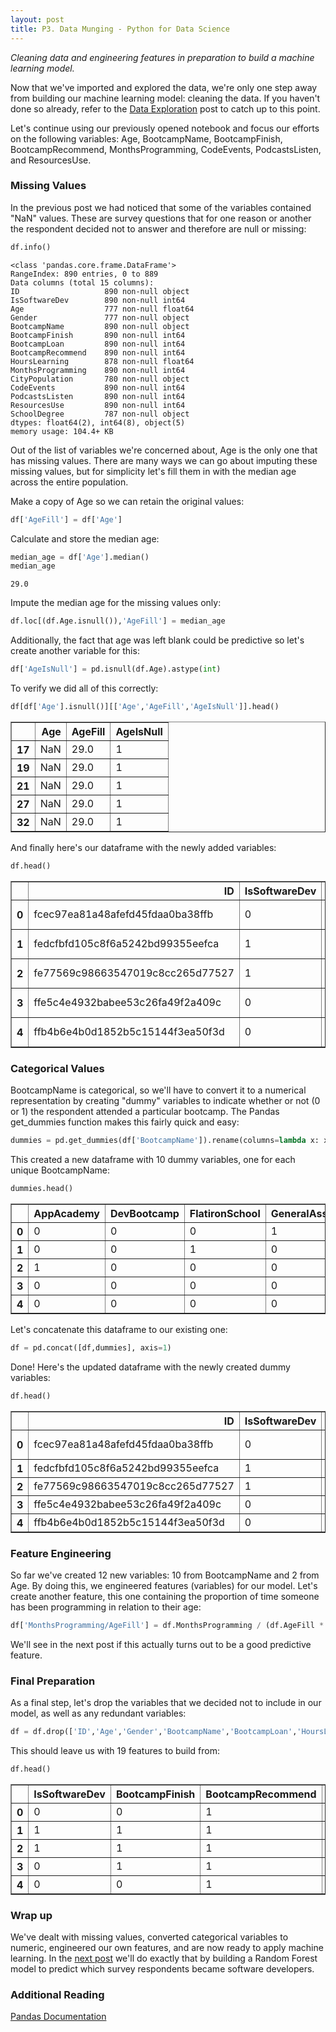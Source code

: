 ```yaml
---
layout: post
title: P3. Data Munging - Python for Data Science
---
```


*Cleaning data and engineering features in preparation to build a machine learning model.*

Now that we've imported and explored the data, we're only one step away from building our machine learning model: cleaning the data. If you haven't done so already, refer to the [Data Exploration](http://mitalbalar.com/2016/10/17/data-exploration-python-for-data-science.html "Data Exploration") post to catch up to this point. 

Let's continue using our previously opened notebook and focus our efforts on the following variables: Age, BootcampName, BootcampFinish, BootcampRecommend, MonthsProgramming, CodeEvents, PodcastsListen, and ResourcesUse. 


### Missing Values

In the previous post we had noticed that some of the variables contained "NaN" values. These are survey questions that for one reason or another the respondent decided not to answer and therefore are null or missing:


```python
df.info()
```

    <class 'pandas.core.frame.DataFrame'>
    RangeIndex: 890 entries, 0 to 889
    Data columns (total 15 columns):
    ID                   890 non-null object
    IsSoftwareDev        890 non-null int64
    Age                  777 non-null float64
    Gender               777 non-null object
    BootcampName         890 non-null object
    BootcampFinish       890 non-null int64
    BootcampLoan         890 non-null int64
    BootcampRecommend    890 non-null int64
    HoursLearning        878 non-null float64
    MonthsProgramming    890 non-null int64
    CityPopulation       780 non-null object
    CodeEvents           890 non-null int64
    PodcastsListen       890 non-null int64
    ResourcesUse         890 non-null int64
    SchoolDegree         787 non-null object
    dtypes: float64(2), int64(8), object(5)
    memory usage: 104.4+ KB


Out of the list of variables we're concerned about, Age is the only one that has missing values. There are many ways we can go about imputing these missing values, but for simplicity let's fill them in with the median age across the entire population.

Make a copy of Age so we can retain the original values:


```python
df['AgeFill'] = df['Age']
```

Calculate and store the median age:


```python
median_age = df['Age'].median()
median_age
```




    29.0



Impute the median age for the missing values only:


```python
df.loc[(df.Age.isnull()),'AgeFill'] = median_age
```

Additionally, the fact that age was left blank could be predictive so let's create another variable for this:


```python
df['AgeIsNull'] = pd.isnull(df.Age).astype(int)
```

To verify we did all of this correctly:


```python
df[df['Age'].isnull()][['Age','AgeFill','AgeIsNull']].head()
```




<div>
<table border="1" class="dataframe">
  <thead>
    <tr style="text-align: right;">
      <th></th>
      <th>Age</th>
      <th>AgeFill</th>
      <th>AgeIsNull</th>
    </tr>
  </thead>
  <tbody>
    <tr>
      <th>17</th>
      <td>NaN</td>
      <td>29.0</td>
      <td>1</td>
    </tr>
    <tr>
      <th>19</th>
      <td>NaN</td>
      <td>29.0</td>
      <td>1</td>
    </tr>
    <tr>
      <th>21</th>
      <td>NaN</td>
      <td>29.0</td>
      <td>1</td>
    </tr>
    <tr>
      <th>27</th>
      <td>NaN</td>
      <td>29.0</td>
      <td>1</td>
    </tr>
    <tr>
      <th>32</th>
      <td>NaN</td>
      <td>29.0</td>
      <td>1</td>
    </tr>
  </tbody>
</table>
</div>



And finally here's our dataframe with the newly added variables:


```python
df.head()
```




<div>
<table border="1" class="dataframe">
  <thead>
    <tr style="text-align: right;">
      <th></th>
      <th>ID</th>
      <th>IsSoftwareDev</th>
      <th>Age</th>
      <th>Gender</th>
      <th>BootcampName</th>
      <th>BootcampFinish</th>
      <th>BootcampLoan</th>
      <th>BootcampRecommend</th>
      <th>HoursLearning</th>
      <th>MonthsProgramming</th>
      <th>CityPopulation</th>
      <th>CodeEvents</th>
      <th>PodcastsListen</th>
      <th>ResourcesUse</th>
      <th>SchoolDegree</th>
      <th>AgeFill</th>
      <th>AgeIsNull</th>
    </tr>
  </thead>
  <tbody>
    <tr>
      <th>0</th>
      <td>fcec97ea81a48afefd45fdaa0ba38ffb</td>
      <td>0</td>
      <td>31.0</td>
      <td>male</td>
      <td>General Assembly</td>
      <td>0</td>
      <td>1</td>
      <td>1</td>
      <td>40.0</td>
      <td>3</td>
      <td>100,000 - 1 million</td>
      <td>1</td>
      <td>0</td>
      <td>1</td>
      <td>Bachelor's and Higher</td>
      <td>31.0</td>
      <td>0</td>
    </tr>
    <tr>
      <th>1</th>
      <td>fedcfbfd105c8f6a5242bd99355eefca</td>
      <td>1</td>
      <td>27.0</td>
      <td>male</td>
      <td>Flatiron School</td>
      <td>1</td>
      <td>0</td>
      <td>1</td>
      <td>15.0</td>
      <td>36</td>
      <td>&gt;1 million</td>
      <td>2</td>
      <td>1</td>
      <td>4</td>
      <td>Bachelor's and Higher</td>
      <td>27.0</td>
      <td>0</td>
    </tr>
    <tr>
      <th>2</th>
      <td>fe77569c98663547019c8cc265d77527</td>
      <td>1</td>
      <td>34.0</td>
      <td>male</td>
      <td>App Academy</td>
      <td>1</td>
      <td>0</td>
      <td>1</td>
      <td>5.0</td>
      <td>24</td>
      <td>&gt;1 million</td>
      <td>2</td>
      <td>0</td>
      <td>1</td>
      <td>Bachelor's and Higher</td>
      <td>34.0</td>
      <td>0</td>
    </tr>
    <tr>
      <th>3</th>
      <td>ffe5c4e4932babee53c26fa49f2a409c</td>
      <td>0</td>
      <td>33.0</td>
      <td>male</td>
      <td>Other</td>
      <td>1</td>
      <td>0</td>
      <td>1</td>
      <td>18.0</td>
      <td>36</td>
      <td>100,000 - 1 million</td>
      <td>1</td>
      <td>0</td>
      <td>7</td>
      <td>Bachelor's and Higher</td>
      <td>33.0</td>
      <td>0</td>
    </tr>
    <tr>
      <th>4</th>
      <td>ffb4b6e4b0d1852b5c15144f3ea50f3d</td>
      <td>0</td>
      <td>21.0</td>
      <td>male</td>
      <td>Other</td>
      <td>0</td>
      <td>0</td>
      <td>1</td>
      <td>10.0</td>
      <td>7</td>
      <td>&lt;100,000</td>
      <td>0</td>
      <td>0</td>
      <td>10</td>
      <td>Less than Bachelor's</td>
      <td>21.0</td>
      <td>0</td>
    </tr>
  </tbody>
</table>
</div>



### Categorical Values

BootcampName is categorical, so we'll have to convert it to a numerical representation by creating "dummy" variables to indicate whether or not (0 or 1) the respondent attended a particular bootcamp. The Pandas get_dummies function makes this fairly quick and easy:


```python
dummies = pd.get_dummies(df['BootcampName']).rename(columns=lambda x: x.replace(' ', ''))
```

This created a new dataframe with 10 dummy variables, one for each unique BootcampName:


```python
dummies.head()
```




<div>
<table border="1" class="dataframe">
  <thead>
    <tr style="text-align: right;">
      <th></th>
      <th>AppAcademy</th>
      <th>DevBootcamp</th>
      <th>FlatironSchool</th>
      <th>GeneralAssembly</th>
      <th>HackReactor</th>
      <th>HackbrightAcademy</th>
      <th>Other</th>
      <th>PrimeDigitalAcademy</th>
      <th>TheIronYard</th>
      <th>Turing</th>
    </tr>
  </thead>
  <tbody>
    <tr>
      <th>0</th>
      <td>0</td>
      <td>0</td>
      <td>0</td>
      <td>1</td>
      <td>0</td>
      <td>0</td>
      <td>0</td>
      <td>0</td>
      <td>0</td>
      <td>0</td>
    </tr>
    <tr>
      <th>1</th>
      <td>0</td>
      <td>0</td>
      <td>1</td>
      <td>0</td>
      <td>0</td>
      <td>0</td>
      <td>0</td>
      <td>0</td>
      <td>0</td>
      <td>0</td>
    </tr>
    <tr>
      <th>2</th>
      <td>1</td>
      <td>0</td>
      <td>0</td>
      <td>0</td>
      <td>0</td>
      <td>0</td>
      <td>0</td>
      <td>0</td>
      <td>0</td>
      <td>0</td>
    </tr>
    <tr>
      <th>3</th>
      <td>0</td>
      <td>0</td>
      <td>0</td>
      <td>0</td>
      <td>0</td>
      <td>0</td>
      <td>1</td>
      <td>0</td>
      <td>0</td>
      <td>0</td>
    </tr>
    <tr>
      <th>4</th>
      <td>0</td>
      <td>0</td>
      <td>0</td>
      <td>0</td>
      <td>0</td>
      <td>0</td>
      <td>1</td>
      <td>0</td>
      <td>0</td>
      <td>0</td>
    </tr>
  </tbody>
</table>
</div>



Let's concatenate this dataframe to our existing one:


```python
df = pd.concat([df,dummies], axis=1)
```

Done! Here's the updated dataframe with the newly created dummy variables:


```python
df.head()
```




<div>
<table border="1" class="dataframe">
  <thead>
    <tr style="text-align: right;">
      <th></th>
      <th>ID</th>
      <th>IsSoftwareDev</th>
      <th>Age</th>
      <th>Gender</th>
      <th>BootcampName</th>
      <th>BootcampFinish</th>
      <th>BootcampLoan</th>
      <th>BootcampRecommend</th>
      <th>HoursLearning</th>
      <th>MonthsProgramming</th>
      <th>...</th>
      <th>AppAcademy</th>
      <th>DevBootcamp</th>
      <th>FlatironSchool</th>
      <th>GeneralAssembly</th>
      <th>HackReactor</th>
      <th>HackbrightAcademy</th>
      <th>Other</th>
      <th>PrimeDigitalAcademy</th>
      <th>TheIronYard</th>
      <th>Turing</th>
    </tr>
  </thead>
  <tbody>
    <tr>
      <th>0</th>
      <td>fcec97ea81a48afefd45fdaa0ba38ffb</td>
      <td>0</td>
      <td>31.0</td>
      <td>male</td>
      <td>General Assembly</td>
      <td>0</td>
      <td>1</td>
      <td>1</td>
      <td>40.0</td>
      <td>3</td>
      <td>...</td>
      <td>0</td>
      <td>0</td>
      <td>0</td>
      <td>1</td>
      <td>0</td>
      <td>0</td>
      <td>0</td>
      <td>0</td>
      <td>0</td>
      <td>0</td>
    </tr>
    <tr>
      <th>1</th>
      <td>fedcfbfd105c8f6a5242bd99355eefca</td>
      <td>1</td>
      <td>27.0</td>
      <td>male</td>
      <td>Flatiron School</td>
      <td>1</td>
      <td>0</td>
      <td>1</td>
      <td>15.0</td>
      <td>36</td>
      <td>...</td>
      <td>0</td>
      <td>0</td>
      <td>1</td>
      <td>0</td>
      <td>0</td>
      <td>0</td>
      <td>0</td>
      <td>0</td>
      <td>0</td>
      <td>0</td>
    </tr>
    <tr>
      <th>2</th>
      <td>fe77569c98663547019c8cc265d77527</td>
      <td>1</td>
      <td>34.0</td>
      <td>male</td>
      <td>App Academy</td>
      <td>1</td>
      <td>0</td>
      <td>1</td>
      <td>5.0</td>
      <td>24</td>
      <td>...</td>
      <td>1</td>
      <td>0</td>
      <td>0</td>
      <td>0</td>
      <td>0</td>
      <td>0</td>
      <td>0</td>
      <td>0</td>
      <td>0</td>
      <td>0</td>
    </tr>
    <tr>
      <th>3</th>
      <td>ffe5c4e4932babee53c26fa49f2a409c</td>
      <td>0</td>
      <td>33.0</td>
      <td>male</td>
      <td>Other</td>
      <td>1</td>
      <td>0</td>
      <td>1</td>
      <td>18.0</td>
      <td>36</td>
      <td>...</td>
      <td>0</td>
      <td>0</td>
      <td>0</td>
      <td>0</td>
      <td>0</td>
      <td>0</td>
      <td>1</td>
      <td>0</td>
      <td>0</td>
      <td>0</td>
    </tr>
    <tr>
      <th>4</th>
      <td>ffb4b6e4b0d1852b5c15144f3ea50f3d</td>
      <td>0</td>
      <td>21.0</td>
      <td>male</td>
      <td>Other</td>
      <td>0</td>
      <td>0</td>
      <td>1</td>
      <td>10.0</td>
      <td>7</td>
      <td>...</td>
      <td>0</td>
      <td>0</td>
      <td>0</td>
      <td>0</td>
      <td>0</td>
      <td>0</td>
      <td>1</td>
      <td>0</td>
      <td>0</td>
      <td>0</td>
    </tr>
  </tbody>
</table>
</div>



### Feature Engineering

So far we've created 12 new variables: 10 from BootcampName and 2 from Age. By doing this, we engineered features (variables) for our model. Let's create another feature, this one containing the proportion of time someone has been programming in relation to their age:


```python
df['MonthsProgramming/AgeFill'] = df.MonthsProgramming / (df.AgeFill * 12)
```

We'll see in the next post if this actually turns out to be a good predictive feature.

### Final Preparation

As a final step, let's drop the variables that we decided not to include in our model, as well as any redundant variables:


```python
df = df.drop(['ID','Age','Gender','BootcampName','BootcampLoan','HoursLearning','CityPopulation','SchoolDegree'], axis=1) 
```

This should leave us with 19 features to build from:


```python
df.head()
```




<div>
<table border="1" class="dataframe">
  <thead>
    <tr style="text-align: right;">
      <th></th>
      <th>IsSoftwareDev</th>
      <th>BootcampFinish</th>
      <th>BootcampRecommend</th>
      <th>MonthsProgramming</th>
      <th>CodeEvents</th>
      <th>PodcastsListen</th>
      <th>ResourcesUse</th>
      <th>AgeFill</th>
      <th>AgeIsNull</th>
      <th>AppAcademy</th>
      <th>DevBootcamp</th>
      <th>FlatironSchool</th>
      <th>GeneralAssembly</th>
      <th>HackReactor</th>
      <th>HackbrightAcademy</th>
      <th>Other</th>
      <th>PrimeDigitalAcademy</th>
      <th>TheIronYard</th>
      <th>Turing</th>
      <th>MonthsProgramming/AgeFill</th>
    </tr>
  </thead>
  <tbody>
    <tr>
      <th>0</th>
      <td>0</td>
      <td>0</td>
      <td>1</td>
      <td>3</td>
      <td>1</td>
      <td>0</td>
      <td>1</td>
      <td>31.0</td>
      <td>0</td>
      <td>0</td>
      <td>0</td>
      <td>0</td>
      <td>1</td>
      <td>0</td>
      <td>0</td>
      <td>0</td>
      <td>0</td>
      <td>0</td>
      <td>0</td>
      <td>0.008065</td>
    </tr>
    <tr>
      <th>1</th>
      <td>1</td>
      <td>1</td>
      <td>1</td>
      <td>36</td>
      <td>2</td>
      <td>1</td>
      <td>4</td>
      <td>27.0</td>
      <td>0</td>
      <td>0</td>
      <td>0</td>
      <td>1</td>
      <td>0</td>
      <td>0</td>
      <td>0</td>
      <td>0</td>
      <td>0</td>
      <td>0</td>
      <td>0</td>
      <td>0.111111</td>
    </tr>
    <tr>
      <th>2</th>
      <td>1</td>
      <td>1</td>
      <td>1</td>
      <td>24</td>
      <td>2</td>
      <td>0</td>
      <td>1</td>
      <td>34.0</td>
      <td>0</td>
      <td>1</td>
      <td>0</td>
      <td>0</td>
      <td>0</td>
      <td>0</td>
      <td>0</td>
      <td>0</td>
      <td>0</td>
      <td>0</td>
      <td>0</td>
      <td>0.058824</td>
    </tr>
    <tr>
      <th>3</th>
      <td>0</td>
      <td>1</td>
      <td>1</td>
      <td>36</td>
      <td>1</td>
      <td>0</td>
      <td>7</td>
      <td>33.0</td>
      <td>0</td>
      <td>0</td>
      <td>0</td>
      <td>0</td>
      <td>0</td>
      <td>0</td>
      <td>0</td>
      <td>1</td>
      <td>0</td>
      <td>0</td>
      <td>0</td>
      <td>0.090909</td>
    </tr>
    <tr>
      <th>4</th>
      <td>0</td>
      <td>0</td>
      <td>1</td>
      <td>7</td>
      <td>0</td>
      <td>0</td>
      <td>10</td>
      <td>21.0</td>
      <td>0</td>
      <td>0</td>
      <td>0</td>
      <td>0</td>
      <td>0</td>
      <td>0</td>
      <td>0</td>
      <td>1</td>
      <td>0</td>
      <td>0</td>
      <td>0</td>
      <td>0.027778</td>
    </tr>
  </tbody>
</table>
</div>



### Wrap up

We've dealt with missing values, converted categorical variables to numeric, engineered our own features, and are now ready to apply machine learning. In the [next post](http://mitalbalar.com/2016/11/05/machine-learning-python-for-data-science.html "Machine Learning") we'll do exactly that by building a Random Forest model to predict which survey respondents became software developers.

### Additional Reading

[Pandas Documentation](http://pandas.pydata.org/pandas-docs/stable/index.html "Pandas Documentation")

